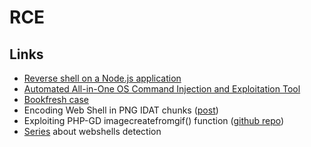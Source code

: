 # RCE

## Links

 - [Reverse shell on a Node.js application](https://wiremask.eu/writeups/reverse-shell-on-a-nodejs-application/)
 - [Automated All-in-One OS Command Injection and Exploitation Tool](https://github.com/stasinopoulos/commix)
 - [Bookfresh case](https://www.secgeek.net/bookfresh-vulnerability/)
 - Encoding Web Shell in PNG IDAT chunks ([post](https://www.idontplaydarts.com/2012/06/encoding-web-shells-in-png-idat-chunks/))
 - Exploiting PHP-GD imagecreatefromgif() function ([github repo](https://github.com/d0lph1n98/Defeating-PHP-GD-imagecreatefromgif))
 - [Series](https://dfir.it/blog/categories/webshell/) about webshells detection
